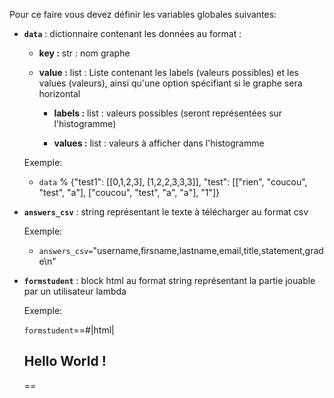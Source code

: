 Pour ce faire vous devez définir les variables globales suivantes:

- **`data`** : dictionnaire contenant les données au format : 

    - **key   :** str : nom graphe

    - **value :** list : Liste contenant les labels (valeurs possibles) et les values (valeurs), ainsi qu'une option spécifiant si le graphe sera horizontal
        
        - **labels :** list : valeurs possibles (seront représentées sur l'histogramme)

        - **values :** list : valeurs à afficher dans l'histogramme

    Exemple: 
    
    - `data` %  {"test1": [[0,1,2,3], [1,2,2,3,3,3]], "test":  [["rien", "coucou", "test", "a"], ["coucou", "test", "a", "a"], "1"]}

- **`answers_csv`** : string représentant le texte à télécharger au format csv

    Exemple: 
    
    - `answers_csv=`"username,firsname,lastname,email,title,statement,grade\\n"

- **`formstudent`** : block html au format string représentant la partie jouable par un utilisateur lambda

    Exemple: 
    
    `formstudent`==#|html|

    <h2> Hello World ! </h2>
    
    ==